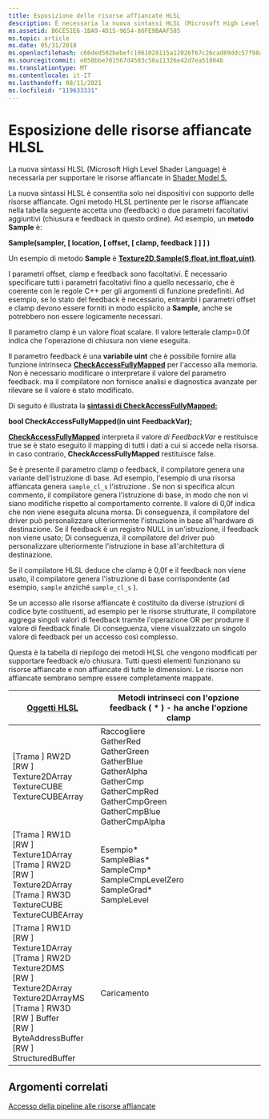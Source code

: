 ```yaml
---
title: Esposizione delle risorse affiancate HLSL
description: È necessaria la nuova sintassi HLSL (Microsoft High Level Shader Language) per supportare le risorse affiancate in Shader Model 5.
ms.assetid: B6CE51E6-1BA9-4D15-9654-86FE9BAAF585
ms.topic: article
ms.date: 05/31/2018
ms.openlocfilehash: c66ded502bebefc1061028115a12026f67c26cad89ddc57f98a5ae6fee923591
ms.sourcegitcommit: e858bbe701567d4583c50a11326e42d7ea51804b
ms.translationtype: MT
ms.contentlocale: it-IT
ms.lasthandoff: 08/11/2021
ms.locfileid: "119633331"
---
```

# <a name="hlsl-tiled-resources-exposure"></a>Esposizione delle risorse affiancate HLSL

La nuova sintassi HLSL (Microsoft High Level Shader Language) è necessaria per supportare le risorse affiancate in [Shader Model 5.](/windows/desktop/direct3dhlsl/d3d11-graphics-reference-sm5)

La nuova sintassi HLSL è consentita solo nei dispositivi con supporto delle risorse affiancate. Ogni metodo HLSL pertinente per le risorse affiancate nella tabella seguente accetta uno (feedback) o due parametri facoltativi aggiuntivi (chiusura e feedback in questo ordine). Ad esempio, un **metodo Sample** è:

**Sample(sampler, \[ location, \[ offset, \[ clamp, feedback \] \] \] )**

Un esempio di metodo **Sample** è [**Texture2D.Sample(S,float,int,float,uint)**](/windows/desktop/direct3dhlsl/t2darray-sample-s-float-int-float-uint-).

I parametri offset, clamp e feedback sono facoltativi. È necessario specificare tutti i parametri facoltativi fino a quello necessario, che è coerente con le regole C++ per gli argomenti di funzione predefiniti. Ad esempio, se lo stato del feedback è necessario, entrambi i parametri offset e clamp devono essere forniti in modo esplicito a **Sample,** anche se potrebbero non essere logicamente necessari.

Il parametro clamp è un valore float scalare. Il valore letterale clamp=0.0f indica che l'operazione di chiusura non viene eseguita.

Il parametro feedback è una **variabile uint** che è possibile fornire alla funzione intrinseca [**CheckAccessFullyMapped**](/windows/desktop/direct3dhlsl/checkaccessfullymapped) per l'accesso alla memoria. Non è necessario modificare o interpretare il valore del parametro feedback. ma il compilatore non fornisce analisi e diagnostica avanzate per rilevare se il valore è stato modificato.

Di seguito è illustrata la [**sintassi di CheckAccessFullyMapped:**](/windows/desktop/direct3dhlsl/checkaccessfullymapped)

**bool CheckAccessFullyMapped(in uint FeedbackVar);**

[**CheckAccessFullyMapped**](/windows/desktop/direct3dhlsl/checkaccessfullymapped) interpreta il valore *di FeedbackVar* e restituisce true se è stato eseguito il mapping di tutti i dati a cui si accede nella risorsa. in caso contrario, **CheckAccessFullyMapped** restituisce false.

Se è presente il parametro clamp o feedback, il compilatore genera una variante dell'istruzione di base. Ad esempio, l'esempio di una risorsa affiancata genera `sample_cl_s` l'istruzione . Se non si specifica alcun commento, il compilatore genera l'istruzione di base, in modo che non vi siano modifiche rispetto al comportamento corrente. Il valore di 0,0f indica che non viene eseguita alcuna morsa. Di conseguenza, il compilatore del driver può personalizzare ulteriormente l'istruzione in base all'hardware di destinazione. Se il feedback è un registro NULL in un'istruzione, il feedback non viene usato; Di conseguenza, il compilatore del driver può personalizzare ulteriormente l'istruzione in base all'architettura di destinazione.

Se il compilatore HLSL deduce che clamp è 0,0f e il feedback non viene usato, il compilatore genera l'istruzione di base corrispondente (ad esempio, `sample` anziché `sample_cl_s` ).

Se un accesso alle risorse affiancate è costituito da diverse istruzioni di codice byte costituenti, ad esempio per le risorse strutturate, il compilatore aggrega singoli valori di feedback tramite l'operazione OR per produrre il valore di feedback finale. Di conseguenza, viene visualizzato un singolo valore di feedback per un accesso così complesso.

Questa è la tabella di riepilogo dei metodi HLSL che vengono modificati per supportare feedback e/o chiusura. Tutti questi elementi funzionano su risorse affiancate e non affiancate di tutte le dimensioni. Le risorse non affiancate sembrano sempre essere completamente mappate.



| [Oggetti HLSL](/windows/desktop/direct3dhlsl/d3d11-graphics-reference-sm5-objects)                                                                                                                                                                                                                                | Metodi intrinseci con l'opzione feedback ( \* ) - ha anche l'opzione clamp                                                                                                                                                                  |
|--------------------------------------------------------------------------------------------------------------------------------------------------------------------------------------------------------------------------------------------------------------------------------------------------|--------------------------------------------------------------------------------------------------------------------------------------------------------------------------------------------------------------------------------------|
| \[Trama \] RW2D<br/> \[RW \] Texture2DArray<br/> TextureCUBE<br/> TextureCUBEArray<br/>                                                                                                                                                                                    | Raccogliere<br/> GatherRed<br/> GatherGreen<br/> GatherBlue<br/> GatherAlpha<br/> GatherCmp<br/> GatherCmpRed<br/> GatherCmpGreen<br/> GatherCmpBlue<br/> GatherCmpAlpha<br/> |
| \[Trama \] RW1D<br/> \[RW \] Texture1DArray<br/> \[Trama \] RW2D<br/> \[RW \] Texture2DArray<br/> \[Trama \] RW3D<br/> TextureCUBE<br/> TextureCUBEArray<br/>                                                                                              | Esempio\*<br/> SampleBias\*<br/> SampleCmp\*<br/> SampleCmpLevelZero<br/> SampleGrad\*<br/> SampleLevel<br/>                                                                                      |
| \[Trama \] RW1D<br/> \[RW \] Texture1DArray<br/> \[Trama \] RW2D<br/> Texture2DMS<br/> \[RW \] Texture2DArray<br/> Texture2DArrayMS<br/> \[Trama \] RW3D<br/> \[RW \] Buffer<br/> \[RW \] ByteAddressBuffer<br/> \[RW \] StructuredBuffer<br/> | Caricamento                                                                                                                                                                                                                                 |



 

## <a name="related-topics"></a>Argomenti correlati

<dl> <dt>

[Accesso della pipeline alle risorse affiancate](pipeline-access-to-tiled-resources.md)
</dt> </dl>

 


